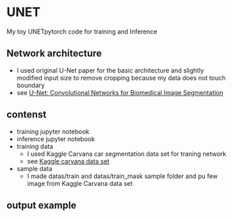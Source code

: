 # UNET
My toy UNETpytorch code for training and Inference
## Network architecture
  - I used original U-Net paper for the basic architecture and slightly modified input size to remove cropping because my data does not touch boundary
  - see [U-Net: Convolutional Networks for Biomedical Image Segmentation](https://arxiv.org/abs/1505.04597)
## contenst
  - training jupyter notebook
  - inference jupyter notebook
  - training data 
    - I used Kaggle Carvana car segmentation data set for traning network
    - see [Kaggle carvana data set](https://www.kaggle.com/c/carvana-image-masking-challenge/data)
  - sample data
    - I made datas/train and datas/train_mask sample folder and pu few image from Kaggle Carvana data set
## output example  
